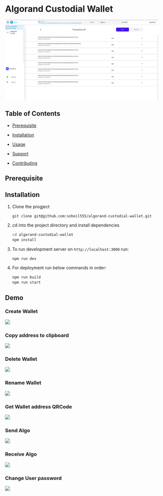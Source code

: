 # Algorand Custodial Wallet



![](images/dashboard.png)



## Table of Contents

- [Prerequisite](#prerequisite)

- [Installation](#installation)
- [Usage](#usage)
- [Support](#support)
- [Contributing](#contributing)



## Prerequisite







## Installation

1. Clone the progject

   ```
   git clone git@github.com:soheil555/algorand-custodial-wallet.git
   ```

2. cd into the project directory and install dependencies

   ```sh
   cd algorand-custodial-wallet
   npm install
   ```

3. To run development server on `http://localhost:3000` run:

   ```sh
   npm run dev
   ```

4. For deployment run below commands in order:

   ```sh
   npm run build
   npm run start
   ```

   

## Demo





### Create Wallet

![](https://s10.gifyu.com/images/create_wallet.gif)




### Copy address to clipboard

![](https://s10.gifyu.com/images/copy_address.gif)




### Delete Wallet

![](https://s10.gifyu.com/images/remove_wallet.gif)





### Rename Wallet

![](https://s10.gifyu.com/images/rename_wallet.gif)



### Get Wallet address QRCode

![](https://s10.gifyu.com/images/address_qrcode.gif)



### Send Algo

![](https://s10.gifyu.com/images/send_algo.gif)





### Receive Algo

![](https://s10.gifyu.com/images/receive_algo.gif)





### Change User password

![](https://s10.gifyu.com/images/change_password.gif)

